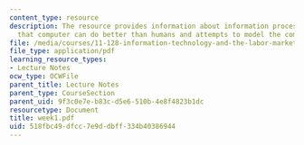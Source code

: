 ```yaml
---
content_type: resource
description: The resource provides information about information processing tasks
  that computer can do better than humans and attempts to model the computers's impact.
file: /media/courses/11-128-information-technology-and-the-labor-market-spring-2005/518fbc49dfcc7e9ddbff334b40386944_week1.pdf
file_type: application/pdf
learning_resource_types:
- Lecture Notes
ocw_type: OCWFile
parent_title: Lecture Notes
parent_type: CourseSection
parent_uid: 9f3c0e7e-b83c-d5e6-510b-4e8f4823b1dc
resourcetype: Document
title: week1.pdf
uid: 518fbc49-dfcc-7e9d-dbff-334b40386944
---
```

